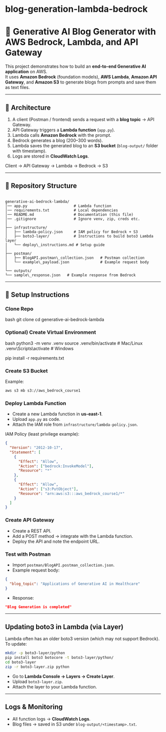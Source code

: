 # blog-generation-lambda-bedrock


# 📝 Generative AI Blog Generator with AWS Bedrock, Lambda, and API Gateway  

This project demonstrates how to build an **end-to-end Generative AI application** on AWS.  
It uses **Amazon Bedrock** (foundation models), **AWS Lambda**, **Amazon API Gateway**, and **Amazon S3** to generate blogs from prompts and save them as text files.  

---

## 📌 Architecture

1. A client (Postman / frontend) sends a request with a **blog topic** → API Gateway.  
2. API Gateway triggers a **Lambda function** (`app.py`).  
3. Lambda calls **Amazon Bedrock** with the prompt.  
4. Bedrock generates a blog (200–300 words).  
5. Lambda saves the generated blog to an **S3 bucket** (`blog-output/` folder with timestamp).  
6. Logs are stored in **CloudWatch Logs**.  


Client → API Gateway → Lambda → Bedrock → S3


---

## 📂 Repository Structure  
```

generative-ai-bedrock-lambda/
│── app.py                     # Lambda function
│── requirements.txt           # Local dependencies
│── README.md                  # Documentation (this file)
│── .gitignore                 # Ignore venv, zip, creds etc.
│
├── infrastructure/
│   ├── lambda-policy.json     # IAM policy for Bedrock + S3
│   ├── boto3-layer/           # Instructions to build boto3 Lambda layer
│   └── deploy\_instructions.md # Setup guide
│
├── postman/
│   ├── BlogAPI.postman\_collection.json   # Postman collection
│   └── example\_payload.json              # Example request body
│
└── outputs/
└── sample\_response.json   # Example response from Bedrock

```

---

## 🚀 Setup Instructions  

### Clone Repo  
bash
git clone <repo-url>
cd generative-ai-bedrock-lambda


### Optional) Create Virtual Environment

bash
python3 -m venv .venv
source .venv/bin/activate   # Mac/Linux
.venv\Scripts\activate      # Windows

pip install -r requirements.txt


### Create S3 Bucket

Example:

```bash
aws s3 mb s3://aws_bedrock_course1
```

### Deploy Lambda Function

* Create a new Lambda function in **us-east-1**.
* Upload `app.py` as code.
* Attach the IAM role from `infrastructure/lambda-policy.json`.

IAM Policy (least privilege example):

```json
{
  "Version": "2012-10-17",
  "Statement": [
    {
      "Effect": "Allow",
      "Action": ["bedrock:InvokeModel"],
      "Resource": "*"
    },
    {
      "Effect": "Allow",
      "Action": ["s3:PutObject"],
      "Resource": "arn:aws:s3:::aws_bedrock_course1/*"
    }
  ]
}
```

### Create API Gateway

* Create a REST API.
* Add a POST method → integrate with the Lambda function.
* Deploy the API and note the endpoint URL.

### Test with Postman

* Import `postman/BlogAPI.postman_collection.json`.
* Example request body:

```json
{
  "blog_topic": "Applications of Generative AI in Healthcare"
}
```

* Response:

```json
"Blog Generation is completed"
```

---

## Updating boto3 in Lambda (via Layer)

Lambda often has an older boto3 version (which may not support Bedrock).
To update:

```bash
mkdir -p boto3-layer/python
pip install boto3 botocore -t boto3-layer/python/
cd boto3-layer
zip -r boto3-layer.zip python
```

* Go to **Lambda Console → Layers → Create Layer**.
* Upload `boto3-layer.zip`.
* Attach the layer to your Lambda function.

---

## Logs & Monitoring

* All function logs → **CloudWatch Logs**.
* Blog files → saved in S3 under `blog-output/<timestamp>.txt`.
